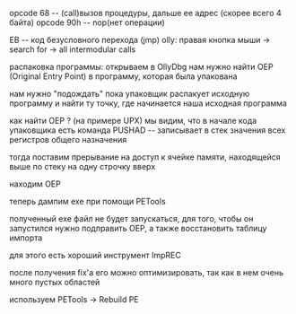 opcode 68 -- (call)вызов процедуры, дальше ее адрес (скорее всего 4 байта)
opcode 90h -- nop(нет операции)

EB -- код безусловного перехода (jmp)
olly:
правая кнопка мыши -> search for -> all intermodular calls

распаковка программы:
открываем в OllyDbg
нам нужно найти OEP (Original Entry Point) в программу, которая была упакована

нам нужно "подождать" пока упаковщик распакует исходную программу 
и найти ту точку, где начинается наша исходная программа

как найти OEP ?
(на примере UPX)
мы видим, что в начале кода упаковщика есть команда PUSHAD -- записывает в стек значения всех регистров общего назначения

тогда поставим прерывание на доступ к ячейке памяти, находящейся выше по стеку
на одну строчку вверх

находим OEP

теперь дампим exe при помощи PETools

полученный exe файл не будет запускаться, для того, чтобы он запустился нужно
подправить OEP, а также восстановить таблицу импорта

для этого есть хороший инструмент ImpREC

после получения fix'а его можно оптимизировать, так как в нем очень много пустых областей

используем PETools -> Rebuild PE
